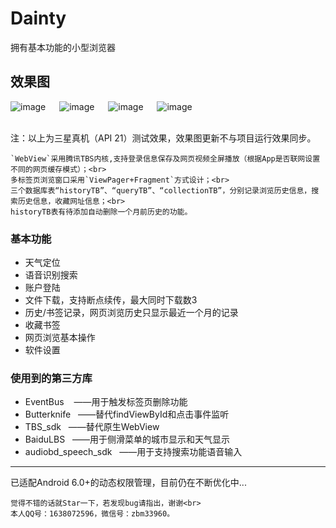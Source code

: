 # Dainty
拥有基本功能的小型浏览器


    
## 效果图
![image](https://github.com/Z-bm/Dainty/blob/master/img/start.gif) &emsp; ![image](https://github.com/Z-bm/Dainty/blob/master/img/query.gif) &emsp;
![image](https://github.com/Z-bm/Dainty/blob/master/img/label.gif) &emsp;
![image](https://github.com/Z-bm/Dainty/blob/master/img/settings.gif)

<br>注：以上为三星真机（API 21）测试效果，效果图更新不与项目运行效果同步。

    `WebView`采用腾讯TBS内核,支持登录信息保存及网页视频全屏播放（根据App是否联网设置不同的网页缓存模式）；<br>
    多标签页浏览窗口采用`ViewPager+Fragment`方式设计；<br>
    三个数据库表“historyTB”、“queryTB”、“collectionTB”，分别记录浏览历史信息，搜索历史信息，收藏网址信息；<br>
    historyTB表有待添加自动删除一个月前历史的功能。
    
### 基本功能 <br>
* 天气定位<br>
* 语音识别搜索<br>
* 账户登陆 <br>
* 文件下载，支持断点续传，最大同时下载数3<br>
* 历史/书签记录，网页浏览历史只显示最近一个月的记录<br>
* 收藏书签<br>
* 网页浏览基本操作<br>
* 软件设置<br>

### 使用到的第三方库 <br>
* EventBus &nbsp;&nbsp; ——用于触发标签页删除功能
* Butterknife &nbsp;&nbsp;——替代findViewById和点击事件监听
* TBS_sdk &nbsp;&nbsp;——替代原生WebView
* BaiduLBS &nbsp;&nbsp;——用于侧滑菜单的城市显示和天气显示
* audiobd_speech_sdk &nbsp;&nbsp;——用于支持搜索功能语音输入

---
已适配Android 6.0+的动态权限管理，目前仍在不断优化中...<br>

    觉得不错的话就Star一下，若发现bug请指出，谢谢<br>
    本人QQ号：1638072596，微信号：zbm33960。
